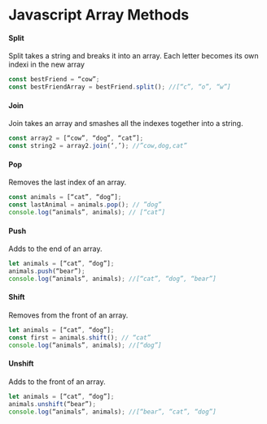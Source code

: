 # Javascript Array Methods

#### Split
Split takes a string and breaks it into an array.  Each letter becomes its own indexi in the new array
```js
const bestFriend = “cow”;
const bestFriendArray = bestFriend.split(); //[“c”, “o”, “w”]
```
#### Join
Join takes an array and smashes all the indexes together into a string.
```js
const array2 = [“cow”, “dog”, “cat”];
const string2 = array2.join(‘,’); //”cow,dog,cat”
```

#### Pop
Removes the last index of an array.
```js
const animals = [“cat”, “dog”];
const lastAnimal = animals.pop(); // ”dog”
console.log(“animals”, animals); // [“cat”]
```

#### Push
Adds to the end of an array.
```js
let animals = [“cat”, “dog”];
animals.push(“bear”);
console.log(“animals”, animals); //[“cat”, “dog”, “bear”]
```

#### Shift
Removes from the front of an array.
```js
let animals = [“cat”, “dog”];
const first = animals.shift(); // “cat”
console.log(“animals”, animals); //[“dog”]
```

#### Unshift
Adds to the front of an array.
```js
let animals = [“cat”, “dog”];
animals.unshift(“bear”);
console.log(“animals”, animals); //[“bear”, “cat”, “dog”]
```